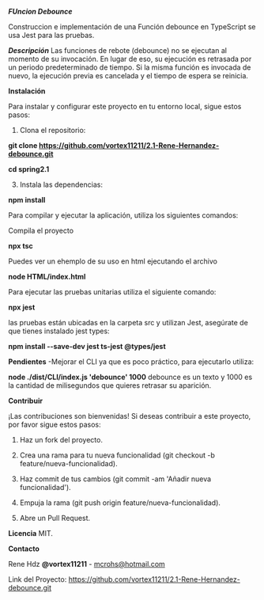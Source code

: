 ***FUncion Debounce***

Construccion e implementación de una Función debounce en TypeScript
se usa Jest para las pruebas.

***Descripción***
Las funciones de rebote (debounce) no se ejecutan al momento de su invocación. En lugar de eso, su ejecución es retrasada por un periodo predeterminado de tiempo. Si la misma función es invocada de nuevo, la ejecución previa es cancelada y el tiempo de espera se reinicia.


**Instalación**

Para instalar y configurar este proyecto en tu entorno local, sigue estos pasos:

1.	Clona el repositorio:
   
**git clone https://github.com/vortex11211/2.1-Rene-Hernandez-debounce.git**

**cd spring2.1**

3.	Instala las dependencias:

  **npm install**
  
Para compilar y ejecutar la aplicación, utiliza los siguientes comandos:

Compila el proyecto

**npx tsc**

Puedes ver un ehemplo de su uso en html ejecutando el archivo

**node HTML/index.html**

Para ejecutar las pruebas unitarias utiliza el siguiente comando:

**npx jest**

las pruebas están ubicadas en la carpeta src y utilizan Jest,
asegúrate de que tienes instalado jest types: 

**npm install --save-dev jest ts-jest @types/jest**


**Pendientes**
-Mejorar el CLI ya que es poco práctico, para ejecutarlo utiliza:

**node ./dist/CLI/index.js 'debounce' 1000**
debounce es un texto y 1000 es la cantidad de milisegundos que quieres retrasar su aparición.

**Contribuir**

¡Las contribuciones son bienvenidas! Si deseas contribuir a este proyecto, por favor sigue estos pasos:

1.	Haz un fork del proyecto.
   
2.	Crea una rama para tu nueva funcionalidad (git checkout -b feature/nueva-funcionalidad).
   
3.	Haz commit de tus cambios (git commit -am 'Añadir nueva funcionalidad').
   
4.	Empuja la rama (git push origin feature/nueva-funcionalidad).
   
5.	Abre un Pull Request.

    
**Licencia**
MIT. 

**Contacto**

Rene Hdz **@vortex11211** - mcrohs@hotmail.com

Link del Proyecto: https://github.com/vortex11211/2.1-Rene-Hernandez-debounce.git